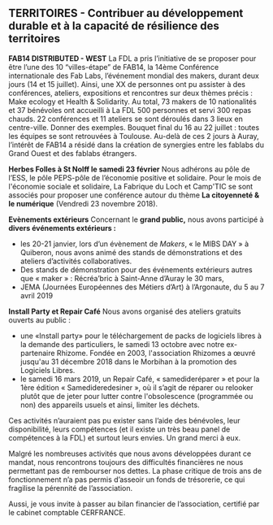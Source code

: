 ## TERRITOIRES - Contribuer au développement durable et à la capacité de résilience des territoires

**FAB14 DISTRIBUTED - WEST**
La FDL a pris l’initiative de se proposer pour être l’une des 10 “villes-étape” de FAB14, la 14ème Conférence internationale des Fab Labs, l’événement mondial des makers, durant deux jours (14 et 15 juillet). Ainsi, une XX de personnes ont pu assister à des conférences, ateliers, expositions et rencontres sur deux thèmes précis : Make ecology et Health & Solidarity.
Au total, 73 makers de 10 nationalités et 37 bénévoles ont accueilli à La FDL 500 personnes et servi 300 repas chauds. 22 conférences et 11 ateliers se sont déroulés dans 3 lieux en centre-ville.  Donner des exemples.
Bouquet final du 16 au 22 juillet : toutes les équipes se sont retrouvées à Toulouse. Au-delà de ces 2 jours à Auray, l’intérêt de FAB14 a résidé dans la création de synergies entre les fablabs du Grand Ouest et des fablabs étrangers.

**Herbes Folles à St Nolff le samedi 23 février**
Nous adhérons au pôle de l’ESS, le pôle PEPS-pôle de l’économie positive et solidaire. Pour le mois de l'économie sociale et solidaire, La Fabrique du Loch et Camp'TIC se sont associés pour proposer une conférence autour du thème **La citoyenneté & le numérique** (Vendredi 23 novembre 2018).

**Evènements extérieurs**
Concernant le **grand public,** nous avons participé à **divers événements extérieurs :**

- les 20-21 janvier, lors d’un évènement de *Makers*, « le MIBS DAY » à Quiberon,  nous avons animé des stands de démonstrations et des ateliers d’activités collaboratives.
- Des stands de démonstration pour des événements extérieurs autres que « maker » : Récréa’bric à Saint-Anne d’Auray le 30 mars,
- JEMA (Journées Européennes des Métiers d’Art) à l’Argonaute, du 5 au 7 avril 2019


**Install Party et Repair Café**
Nous avons organisé des ateliers gratuits ouverts au public :

- une «Install party» pour le téléchargement de packs de logiciels libres à la demande des particuliers, le samedi 13 octobre avec notre ex-partenaire Rhizome. Fondée en 2003, l'association Rhizomes a œuvré jusqu'au 31 décembre 2018 dans le Morbihan à la promotion des Logiciels Libres.
- le samedi 16 mars 2019, un Repair Café, « samedideréparer » et pour la 1ère édition « Samedideredesiner », où il s’agit de réparer ou relooker plutôt que de jeter pour lutter contre l'obsolescence (programmée ou non) des appareils usuels et ainsi, limiter les déchets.

Ces activités n’auraient pas pu exister sans l’aide des bénévoles, leur disponibilité, leurs compétences (et il existe un très beau panel de compétences à la FDL) et surtout leurs envies. Un grand merci à eux.

Malgré les nombreuses activités que nous avons développées durant ce mandat, nous rencontrons toujours des difficultés financières ne nous permettant pas de rembourser nos dettes. La phase critique de trois ans de fonctionnement n’a pas permis d’asseoir un fonds de trésorerie, ce qui fragilise la pérennité de l’association.

Aussi, je vous invite à passer au bilan financier de l’association, certifié par le cabinet comptable CERFRANCE.
